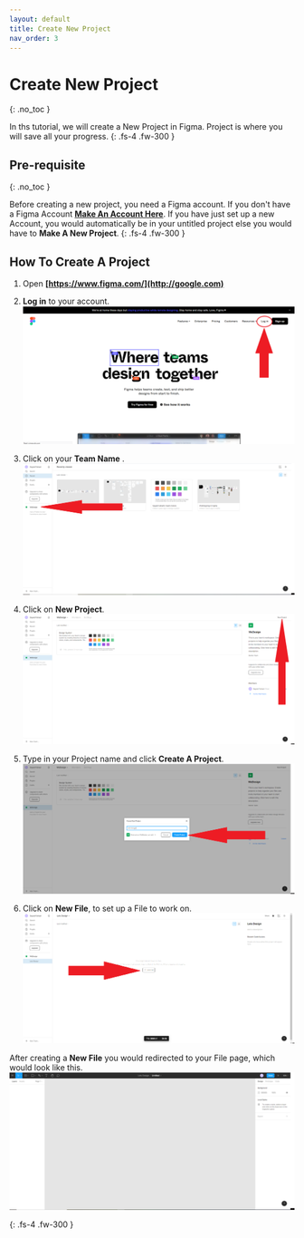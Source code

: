 ```yaml
---
layout: default
title: Create New Project
nav_order: 3
---
```


# Create New Project
{: .no_toc }

In ths tutorial, we will create a New Project in Figma. Project is where you will save all your progress. 
{: .fs-4 .fw-300 }

## Pre-requisite
{: .no_toc }

Before creating a new project, you need a Figma account. If you don't have a Figma Account **[Make An Account Here](https://thesayedfahad.github.io/Fahad-Test-Docs/docs/configuration/)**. If you have just set up a new Account, you would automatically be in your untitled project else you would have to **Make A New Project**.
{: .fs-4 .fw-300 }


## How To Create A Project

1. Open **[https://www.figma.com/](http://google.com)**

2.  **Log in** to your account.
  ![alt text](https://github.com/thesayedfahad/Fahad-Test-Docs/blob/gh-pages/assets/images/login.png?raw=true "Logo Title Text 0")


3. Click on your **Team Name** .
  ![alt text](https://github.com/thesayedfahad/Fahad-Test-Docs/blob/gh-pages/assets/images/wedes.png?raw=true "Logo Title Text 1")

4. Click on **New Project**.
  ![alt text](https://github.com/thesayedfahad/Fahad-Test-Docs/blob/gh-pages/assets/images/wedesign-2.png?raw=true "Logo Title Text 2")

5. Type in your Project name and click **Create A Project**.
  ![alt text](https://github.com/thesayedfahad/Fahad-Test-Docs/blob/gh-pages/assets/images/wedesin3.png?raw=true "Logo Title Text 3")

6. Click on **New File**, to set up a File to work on.
  ![alt text](https://github.com/thesayedfahad/Fahad-Test-Docs/blob/gh-pages/assets/images/4.png?raw=true "Logo Title Text 4")

After creating a **New File** you would redirected to your File page, which would look like this.
  ![alt text](https://github.com/thesayedfahad/Fahad-Test-Docs/blob/gh-pages/assets/images/55.png?raw=true "Logo Title Text 5")


{: .fs-4 .fw-300 }  

